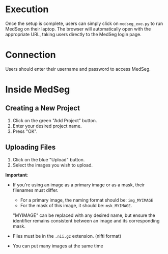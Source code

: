 # Execution

Once the setup is complete, users can simply click on `medseg_exe.py` to run MedSeg on their laptop. The browser will automatically open with the appropriate URL, taking users directly to the MedSeg login page.

# Connection 

Users should enter their username and password to access MedSeg.

# Inside MedSeg 

## Creating a New Project

1. Click on the green "Add Project" button.
2. Enter your desired project name.
3. Press "OK".

## Uploading Files 

1. Click on the blue "Upload" button.
2. Select the images you wish to upload.

**Important**: 
- If you're using an image as a primary image or as a mask, their filenames must differ.
  - For a primary image, the naming format should be: `img_MYIMAGE`
  - For the mask of this image, it should be: `msk_MYIMAGE`.
  
  "MYIMAGE" can be replaced with any desired name, but ensure the identifier remains consistent between an image and its corresponding mask.
  
- Files must be in the `.nii.gz` extension. (nifti format)

- You can put many images at the same time


